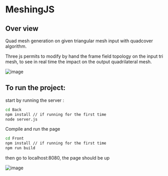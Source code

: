 # MeshingJS

## Over view
Quad mesh generation on given triangular mesh input with quadcover algorithm.

Three js permits to modify by hand the frame field topology on the input tri mesh, to see in real time the impact on the output quadrilateral mesh.

![image](https://user-images.githubusercontent.com/25902963/163992931-637d27ba-d674-492c-b73e-d3ace422a3f9.png)

## To run the project: 
start by running the server :

```bash
cd Back
npm install // if running for the first time
node server.js
```

Compile and run the page
```bash
cd Front
npm install // if running for the first time
npm run build
```
then go to localhost:8080, the page should be up 

![image](https://user-images.githubusercontent.com/25902963/163992656-9a075d12-d2e5-4de1-b0e1-2ae1b6f29571.png)
